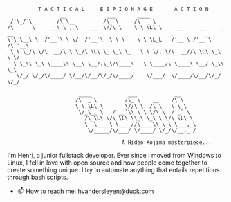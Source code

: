 ```
          T A C T I C A L     E S P I O N A G E       A C T I O N           
                 __             ___       ____                             
 /'\_/`\        /\ \__         /\_ \     /\  _`\                           
/\      \     __\ \ ,_\    __  \//\ \    \ \ \L\_\     __     __     _ __  
\ \ \__\ \  /'__`\ \ \/  /'__`\  \ \ \    \ \ \L_L   /'__`\ /'__`\  /\`'__\
 \ \ \_/\ \/\  __/\ \ \_/\ \L\.\_ \_\ \_   \ \ \/, \/\  __//\ \L\.\_\ \ \/ 
  \ \_\\ \_\ \____\\ \__\ \__/.\_\/\____\   \ \____/\ \____\ \__/.\_\\ \_\ 
   \/_/ \/_/\/____/ \/__/\/__/\/_/\/____/    \/___/  \/____/\/__/\/_/ \/_/ 
                                                                           
                       ____            ___            __     
                      /\  _`\         /\_ \    __    /\ \    
                      \ \,\L\_\    ___\//\ \  /\_\   \_\ \   
                       \/_\__ \   / __`\\ \ \ \/\ \  /'_` \  
                         /\ \L\ \/\ \L\ \\_\ \_\ \ \/\ \L\ \ 
                         \ `\____\ \____//\____\\ \_\ \___,_\
                          \/_____/\/___/ \/____/ \/_/\/__,_ /
 
                                     A Hideo Kojima masterpiece...
```
I'm Henri, a junior fullstack developer. Ever since I moved from Windows to Linux, I  fell in love with open source and how people come together to create something unique. I try to automate anything that entails repetitions through bash scripts.


- 📫 How to reach me: hvandersleyen@duck.com
